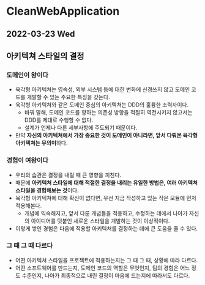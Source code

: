 # CleanWebApplication
## 2022-03-23 Wed

## 아키텍쳐 스타일의 결정
### 도메인이 왕이다
* 육각형 아키텍쳐는 영속성, 외부 시스템 등에 대한 변화에 신경쓰지 않고 도메인 코드를 개발할 수 있는 주요한 특징을 갖는다.
* 육각형 아키텍쳐와 같은 도메인 중심의 아키텍쳐는 DDD의 훌륭한 조력자이다.
  * 바꿔 말해, 도메인 코드를 향하는 의존성 방향을 적절히 역전시키지 않고서는 DDD를 제대로 수행할 수 없다.
  * 설계가 언제나 다른 세부사항에 주도되기 때문이다.
* 만약 **자신의 아키텍쳐에서 가장 중요한 것이 도메인이 아니라면, 앞서 다뤄본 육각형 아키텍쳐는 무의미**하다.

### 경험이 여왕이다
* 우리의 습관은 결정을 내릴 때 큰 영향을 끼친다.
* 때문에 **아키텍쳐 스타일에 대해 적절한 결정을 내리는 유일한 방법은, 여러 아키텍쳐 스타일을 경험해보는 것**이다.
* 육각형 아키텍쳐에 대해 확신이 없다면, 우선 지금 작성하고 있는 작은 모듈에 먼저 적용해본다.
  * 개념에 익숙해지고, 앞서 다룬 개념들을 적용하고, 수정하는 데에서 나아가 자신의 아이디어를 덧붙인 새로운 스타일을 개발하는 것이 이상적이다.
* 이렇게 쌓인 경험은 다음에 적용할 아키텍쳐를 결정하는 데에 큰 도움을 줄 수 있다.

### 그 때 그 때 다르다
* 어떤 아키텍쳐 스타일을 프로젝트에 적용하는지는 그 때 그 때, 상황에 따라 다르다.
* 어떤 소프트웨어를 만드는지, 도메인 코드의 역할은 무엇인지, 팀의 경험은 어느 정도 수준인지, 나아가 최종적으로 내린 결정이 마음에 드는지에 따라서도 다르다.